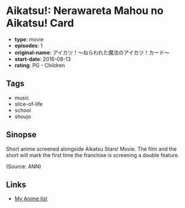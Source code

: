 # Aikatsu!: Nerawareta Mahou no Aikatsu! Card

-   **type**: movie
-   **episodes**: 1
-   **original-name**: アイカツ！〜ねらわれた魔法のアイカツ！カード〜
-   **start-date**: 2016-08-13
-   **rating**: PG - Children

## Tags

-   music
-   slice-of-life
-   school
-   shoujo

## Sinopse

Short anime screened alongside Aikatsu Stars! Movie. The film and the short will mark the first time the franchise is screening a double feature.

(Source: ANN)

## Links

-   [My Anime list](https://myanimelist.net/anime/32806/Aikatsu__Nerawareta_Mahou_no_Aikatsu_Card)
